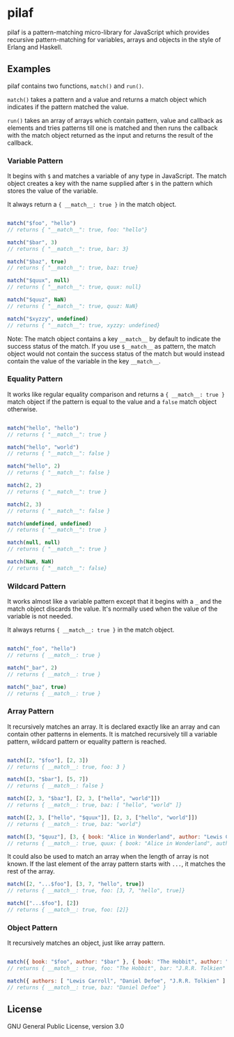 # pilaf
pilaf is a pattern-matching micro-library for JavaScript which provides recursive
pattern-matching for variables, arrays and objects in the style of Erlang and
Haskell.

## Examples
pilaf contains two functions, `match()` and `run()`.

`match()` takes a pattern and a value and returns a match object which
indicates if the pattern matched the value.

`run()` takes an array of arrays which contain pattern, value and callback as
elements and tries patterns till one is matched and then runs the callback with
the match object returned as the input and returns the result of the callback.

### Variable Pattern
It begins with `$` and matches a variable of any type in JavaScript. The match
object creates a key with the name supplied after `$` in the pattern which
stores the value of the variable.

It always return a `{ __match__: true }` in the match object.

```javascript

match("$foo", "hello")
// returns { "__match__": true, foo: "hello"}

match("$bar", 3)
// returns { "__match__": true, bar: 3}

match("$baz", true)
// returns { "__match__": true, baz: true}

match("$quux", null)
// returns { "__match__": true, quux: null}

match("$quuz", NaN)
// returns { "__match__": true, quuz: NaN}

match("$xyzzy", undefined)
// returns { "__match__": true, xyzzy: undefined}

```

Note: The match object contains a key `__match__` by default to indicate the
success status of the match. If you use `$__match__` as pattern, the match
object would not contain the success status of the match but would instead
contain the value of the variable in the key `__match__`.

### Equality Pattern
It works like regular equality comparison and returns a `{ __match__: true }` match object if
the pattern is equal to the value and a `false` match object otherwise.

```javascript

match("hello", "hello")
// returns { "__match__": true }

match("hello", "world")
// returns { "__match__": false }

match("hello", 2)
// returns { "__match__": false }

match(2, 2)
// returns { "__match__": true }

match(2, 3)
// returns { "__match__": false }

match(undefined, undefined)
// returns { "__match__": true }

match(null, null)
// returns { "__match__": true }

match(NaN, NaN)
// returns { "__match__": false}

```

### Wildcard Pattern
It works almost like a variable pattern except that it begins with a `_` and
the match object discards the value. It's normally used when the value of the
variable is not needed.

It always returns `{ __match__: true }` in the match object.

```javascript

match("_foo", "hello")
// returns { __match__: true }

match("_bar", 2)
// returns { __match__: true }

match("_baz", true)
// returns { __match__: true }

```

### Array Pattern
It recursively matches an array. It is declared exactly like an array and can
contain other patterns in elements. It is matched recursively till a variable
pattern, wildcard pattern or equality pattern is reached.

```javascript

match([2, "$foo"], [2, 3])
// returns { __match__: true, foo: 3 }

match([3, "$bar"], [5, 7])
// returns { __match__: false }

match([2, 3, "$baz"], [2, 3, ["hello", "world"]])
// returns { __match__: true, baz: [ "hello", "world" ]}

match([2, 3, ["hello", "$quux"]], [2, 3, ["hello", "world"]])
// returns { __match__: true, baz: "world"}

match([3, "$quuz"], [3, { book: "Alice in Wonderland", author: "Lewis Carroll" }])
// returns { __match__: true, quux: { book: "Alice in Wonderland", author: "Lewis Carroll" }}

```

It could also be used to match an array when the length of array is not known.
If the last element of the array pattern starts with `...`, it matches the rest
of the array.

``` javascript
match([2, "...$foo"], [3, 7, "hello", true])
// returns { __match__: true, foo: [3, 7, "hello", true]}

match(["...$foo"], [2])
// returns { __match__: true, foo: [2]}

```

### Object Pattern
It recursively matches an object, just like array pattern.

```javascript

match({ book: "$foo", author: "$bar" }, { book: "The Hobbit", author: "J.R.R. Tolkien" })
// returns { __match__: true, foo: "The Hobbit", bar: "J.R.R. Tolkien" }

match({ authors: [ "Lewis Carroll", "Daniel Defoe", "J.R.R. Tolkien" ] }, { authors: [ "Lewis Carroll", $baz, "J.R.R. Tolkien" })
// returns { __match__: true, baz: "Daniel Defoe" }

```

## License
GNU General Public License, version 3.0
